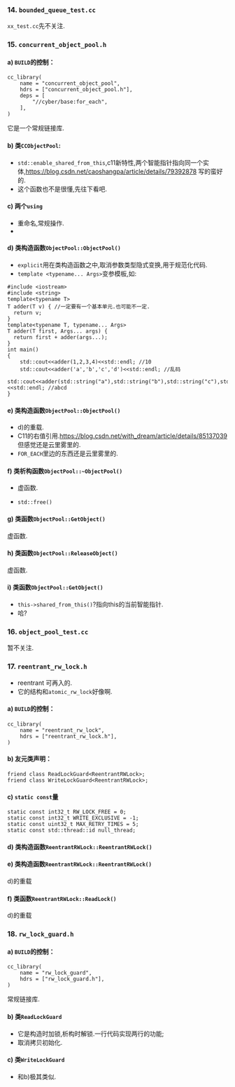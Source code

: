 ### 14. `bounded_queue_test.cc`

`xx_test.cc`先不关注.


### 15. `concurrent_object_pool.h`

#### a) `BUILD`的控制：

```
cc_library(
    name = "concurrent_object_pool",
    hdrs = ["concurrent_object_pool.h"],
    deps = [
        "//cyber/base:for_each",
    ],
)
```

它是一个常规链接库.

#### b) 类`CCObjectPool`:

- `std::enable_shared_from_this`,c11新特性,两个智能指针指向同一个实体,https://blog.csdn.net/caoshangpa/article/details/79392878 写的蛮好的.
- 这个函数也不是很懂,先往下看吧.

#### c) 两个`using`
- 重命名,常规操作.
- 

#### d) 类构造函数`ObjectPool::ObjectPool()`

- `explicit`用在类构造函数之中,取消参数类型隐式变换,用于规范化代码.
- `template <typename... Args>`变参模板,如:
```
#include <iostream>
#include <string>
template<typename T>
T adder(T v) { //一定要有一个基本单元.也可能不一定.
  return v;
}
template<typename T, typename... Args>
T adder(T first, Args... args) {
  return first + adder(args...);
}
int main()
{
    std::cout<<adder(1,2,3,4)<<std::endl; //10
    std::cout<<adder('a','b','c','d')<<std::endl; //乱码
    std::cout<<adder(std::string("a"),std::string("b"),std::string("c"),std::string("d"))<<std::endl; //abcd
}
```

#### e) 类构造函数`ObjectPool::ObjectPool()`

- d)的重载.
- C11的右值引用.https://blog.csdn.net/with_dream/article/details/85137039 但感觉还是云里雾里的.
- `FOR_EACH`里边的东西还是云里雾里的.


#### f) 类析构函数`ObjectPool::~ObjectPool()`

- 虚函数.

- `std::free()`

#### g) 类函数`ObjectPool::GetObject()`

虚函数.

#### h) 类函数`ObjectPool::ReleaseObject()`

虚函数.

#### i) 类函数`ObjectPool::GetObject()`
- `this->shared_from_this()`?指向this的当前智能指针.
- 哈?

### 16. `object_pool_test.cc`
暂不关注.


### 17. `reentrant_rw_lock.h`

- reentrant 可再入的.
- 它的结构和`atomic_rw_lock`好像啊.


#### a) `BUILD`的控制：

```
cc_library(
    name = "reentrant_rw_lock",
    hdrs = ["reentrant_rw_lock.h"],
)
```

#### b) 友元类声明：

```
friend class ReadLockGuard<ReentrantRWLock>;
friend class WriteLockGuard<ReentrantRWLock>;
```

#### c) `static const`量
```
static const int32_t RW_LOCK_FREE = 0;
static const int32_t WRITE_EXCLUSIVE = -1;
static const uint32_t MAX_RETRY_TIMES = 5;
static const std::thread::id null_thread;
```

#### d) 类构造函数`ReentrantRWLock::ReentrantRWLock()`

#### e) 类构造函数`ReentrantRWLock::ReentrantRWLock()`
d)的重载


#### f) 类函数`ReentrantRWLock::ReadLock()`
d)的重载

### 18. `rw_lock_guard.h`

#### a) `BUILD`的控制：

```
cc_library(
    name = "rw_lock_guard",
    hdrs = ["rw_lock_guard.h"],
)
```
常规链接库.


#### b) 类`ReadLockGuard`

- 它是构造时加锁,析构时解锁.一行代码实现两行的功能;
- 取消拷贝初始化.


#### c) 类`WriteLockGuard`

- 和b)极其类似.













